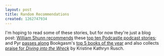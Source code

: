 ```yaml
---
layout: post
title: Random Recommendations
created: 1262747934
---
```

I'm hoping to read some of these stories, but for now they're just a blog post:  [William Shunn recommends](http://twitter.com/shunn/status/7375310044) these [top ten Podcastle podcast stories](http://www.diabolicalplots.com/?p=990); and  Pyr [passes along](http://pyrsf.blogspot.com/2009/12/bookgasm-5-best-sci-fi-books-of-2009.html) Bookgasm's [top 5 books of the year](http://www.bookgasm.com/features/5-best-sci-fi-books-of-2009/) and also collects [praise for *Diving into the Wreck*](http://pyrsf.blogspot.com/2009/12/diving-into-wreck-like-watching-science.html) by Kristine Kathryn Rusch.
